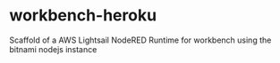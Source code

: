 # workbench-heroku
Scaffold of a AWS Lightsail NodeRED Runtime for workbench using the bitnami nodejs instance

